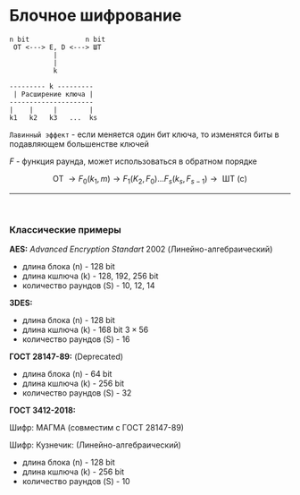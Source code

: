 # Блочное шифрование

```
n bit              n bit        
 OT <---> E, D <---> ШТ
           |
           |
           k 
```

```
--------- k ---------
 | Расширение ключа |
---------------------
|    |     |        |
k1   k2   k3   ...  ks
```


`Лавинный эффект` - если меняется один бит ключа, то изменятся биты в подавляющем большенстве ключей 

$F$ - функция раунда, может использоваться в обратном порядке

$$
\text{ОТ } \to F_0(k_1, m) \to F_1(K_2, F_0) \dots F_s(k_s, F_{s-1}) \to \text{ ШТ (c)}
$$

---

<br>

### Классические примеры

**AES:** *Advanced Encryption Standart* 2002 (Линейно-алгебраический)

+ длина блока (n) - 128 bit
+ длина кшлюча (k) - 128, 192, 256 bit
+ количество раундов (S) - 10, 12, 14

**3DES:**

+ длина блока (n) - 128 bit
+ длина кшлюча (k) - 168 bit $3\times 56$
+ количество раундов (S) - 16


**ГОСТ 28147-89:** (Deprecated)

+ длина блока (n) - 64 bit
+ длина кшлюча (k) - 256 bit
+ количество раундов (S) - 32

**ГОСТ 3412-2018:** 

Шифр: МАГМА (совместим с ГОСТ 28147-89)

Шифр: Кузнечик: (Линейно-алгебраический)

+ длина блока (n) - 128 bit
+ длина кшлюча (k) - 256 bit
+ количество раундов (S) - 10





